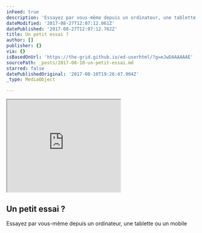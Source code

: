 ```yaml
---
inFeed: true
description: 'Essayez par vous-même depuis un ordinateur, une tablette ou un mobile'
dateModified: '2017-08-27T12:07:12.061Z'
datePublished: '2017-08-27T12:07:12.762Z'
title: Un petit essai ?
author: []
publisher: {}
via: {}
isBasedOnUrl: 'https://the-grid.github.io/ed-userhtml/?g=eJwDAAAAAAE'
sourcePath: _posts/2017-08-10-un-petit-essai.md
starred: false
datePublishedOriginal: '2017-08-10T19:26:47.904Z'
_type: MediaObject

---
```

<iframe src="https://the-grid.github.io/ed-userhtml/?g=eJyVkTFv2zAQhXf9igOX2IAi1UZdOaptIAU6dOjSoUOXgCJPFhuKJHgnGa6R_14qSuqhWbKR7x7ffXfcWeMeIaLdC-KzReoQWUAXsd2LjjlQXZaSCJlulXbFH3M8oi-U78txfUssG4vlq0gkoDxkO1LRBAaK6t0Zv0kcduUc8C_pMMoIs-FBhgB7cHiCX8_CfTDFz3VxH4I1SrLxbnFh_4iuFnG1QV1V7V2lP6ntarOuPrZVc4fb7Vo2200jcjhhE1k9EEeUvXHHGjgO-LT8_D8DQHZFKFIbkd7ocwppB6eeGy_hkk2oEZWPGuNboD9eaosLWuzRcQ3aq2E6FUfkr7P45fxNTw1mr1jmkjlSDRfuUr2Gm-_GmV5aQ3yTR6TgHZkR64k-n6Zh1c0X51srqZsHy6W1_jQE66WuW2kpmU0_WMn4YmDTozW9SVirD09pEdkrRCHTkGNyLpI4Fa4rynbajGD0_kqcPjFph78fWNUk" height="244" style=""></iframe>

## **Un petit essai ?**

Essayez par vous-même depuis un ordinateur, une tablette ou un mobile
